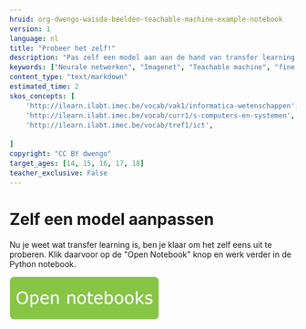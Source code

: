 ```yaml
---
hruid: org-dwengo-waisda-beelden-teachable-machine-example-notebook
version: 1
language: nl
title: "Probeer het zelf!"
description: "Pas zelf een model aan aan de hand van transfer learning."
keywords: ["Neurale netwerken", "Imagenet", "Teachable machine", "fine tuning", "Transfer learning"]
content_type: "text/markdown"
estimated_time: 2
skos_concepts: [
    'http://ilearn.ilabt.imec.be/vocab/vak1/informatica-wetenschappen', 
    'http://ilearn.ilabt.imec.be/vocab/curr1/s-computers-en-systemen',
    'http://ilearn.ilabt.imec.be/vocab/tref1/ict',

]
copyright: "CC BY dwengo"
target_ages: [14, 15, 16, 17, 18]
teacher_exclusive: False
---
```


# Zelf een model aanpassen 

Nu je weet wat transfer learning is, ben je klaar om het zelf eens uit te proberen. Klik daarvoor op de "Open Notebook" knop en werk verder in de Python notebook.

[![](images/Knop.png "Knop")](https://kiks.ilabt.imec.be/hub/tmplogin?id=waisda_teachable_machine "Notebook transfer learning")